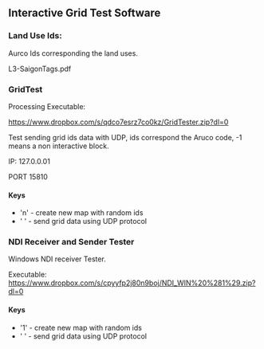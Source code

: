 ## Interactive Grid Test Software

### Land Use Ids:

Aurco Ids corresponding the land uses.

L3-SaigonTags.pdf


### GridTest
Processing
Executable:

https://www.dropbox.com/s/qdco7esrz7co0kz/GridTester.zip?dl=0

Test sending grid ids data with UDP, ids correspond the Aruco code, -1 means a non interactive block.


IP: 127.0.0.01

PORT 15810

#### Keys
 - 'n' - create new map with random ids
 - ' ' - send grid data using UDP protocol


### NDI Receiver and Sender Tester

Windows NDI receiver Tester.

Executable:
https://www.dropbox.com/s/cpyyfp2j80n9boj/NDI_WIN%20%281%29.zip?dl=0

#### Keys
 - '1' - create new map with random ids
 - ' ' - send grid data using UDP protocol

